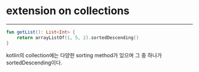 # extension on collections
---

```kotlin
fun getList(): List<Int> {
    return arrayListOf(1, 5, 2).sortedDescending()
}
```

kotlin의 collection에는 다양한 sorting method가 있으며 그 중 하나가 sortedDescending이다.
